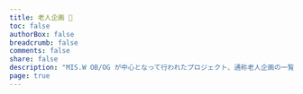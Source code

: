 ```yaml
---
title: 老人企画 💠
toc: false
authorBox: false
breadcrumb: false
comments: false
share: false
description: "MIS.W OB/OG が中心となって行われたプロジェクト、通称老人企画の一覧"
page: true
---
```


